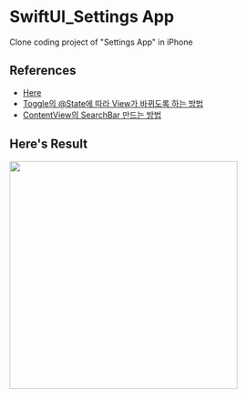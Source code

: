 # SwiftUI_Settings App
Clone coding project of "Settings App" in iPhone


## References
 - [Here](https://seons-dev.tistory.com/64)
 - [Toggle의 @State에 따라 View가 바뀌도록 하는 방법](https://www.hackingwithswift.com/quick-start/swiftui/how-to-create-a-toggle-switch)
 - [ContentView의 SearchBar 만드는 방법](http://blog.eppz.eu/swiftui-search-bar-in-the-navigation-bar/)

## Here's Result
<img src="https://github.com/sudoswift/SwiftUI_SettingsApp/blob/main/SettingsApp_SwiftUI/Assets.xcassets/swiftui_settingsApp-Make%20Gif.gif?raw=true" width="400rem">
